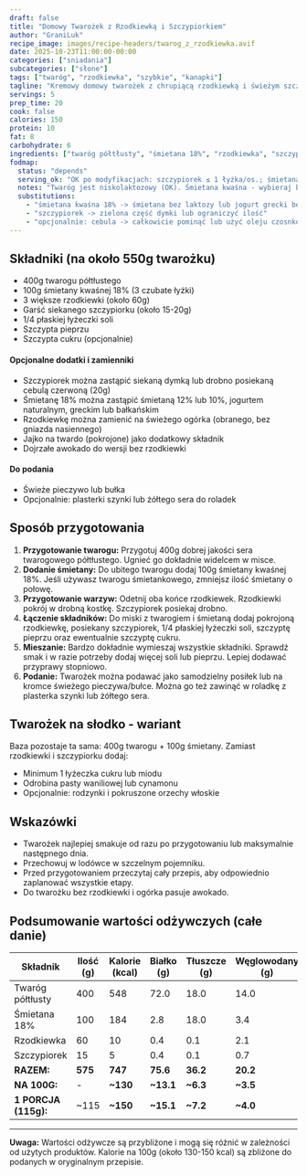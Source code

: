 ```yaml
---
draft: false  
title: "Domowy Twarożek z Rzodkiewką i Szczypiorkiem"  
author: "GraniLuk"  
recipe_image: images/recipe-headers/twarog_z_rzodkiewka.avif
date: 2025-10-23T11:00:00-00:00  
categories: ["sniadania"]  
subcategories: ["słone"]
tags: ["twaróg", "rzodkiewka", "szybkie", "kanapki"]  
tagline: "Kremowy domowy twarożek z chrupiącą rzodkiewką i świeżym szczypiorkiem - idealne śniadanie."  
servings: 5  
prep_time: 20  
cook: false  
calories: 150
protein: 10
fat: 8
carbohydrate: 6
ingredients: ["twaróg półtłusty", "śmietana 18%", "rzodkiewka", "szczypiorek"]
fodmap:
  status: "depends"
  serving_ok: "OK po modyfikacjach: szczypiorek ≤ 1 łyżka/os.; śmietana bez laktozy"
  notes: "Twaróg jest niskolaktozowy (OK). Śmietana kwaśna - wybieraj bez laktozy. Szczypiorek w małych ilościach jest bezpieczny (≤1 łyżka). Rzodkiewka jest OK."
  substitutions:
    - "śmietana kwaśna 18% -> śmietana bez laktozy lub jogurt grecki bez laktozy"
    - "szczypiorek -> zielona część dymki lub ograniczyć ilość"
    - "opcjonalnie: cebula -> całkowicie pominąć lub użyć oleju czosnkowego"
---
```


## Składniki (na około 550g twarożku)
*   400g twarogu półtłustego
*   100g śmietany kwaśnej 18% (3 czubate łyżki)
*   3 większe rzodkiewki (około 60g)
*   Garść siekanego szczypiorku (około 15-20g)
*   1/4 płaskiej łyżeczki soli
*   Szczypta pieprzu
*   Szczypta cukru (opcjonalnie)

#### Opcjonalne dodatki i zamienniki
*   Szczypiorek można zastąpić siekaną dymką lub drobno posiekaną cebulą czerwoną (20g)
*   Śmietanę 18% można zastąpić śmietaną 12% lub 10%, jogurtem naturalnym, greckim lub bałkańskim
*   Rzodkiewkę można zamienić na świeżego ogórka (obranego, bez gniazda nasiennego)
*   Jajko na twardo (pokrojone) jako dodatkowy składnik
*   Dojrzałe awokado do wersji bez rzodkiewki

#### Do podania
*   Świeże pieczywo lub bułka
*   Opcjonalnie: plasterki szynki lub żółtego sera do roladek

## Sposób przygotowania
1.  **Przygotowanie twarogu:** Przygotuj 400g dobrej jakości sera twarogowego półtłustego. Ugnieć go dokładnie widelcem w misce.
2.  **Dodanie śmietany:** Do ubitego twarogu dodaj 100g śmietany kwaśnej 18%. Jeśli używasz twarogu śmietankowego, zmniejsz ilość śmietany o połowę.
3.  **Przygotowanie warzyw:** Odetnij oba końce rzodkiewek. Rzodkiewki pokrój w drobną kostkę. Szczypiorek posiekaj drobno.
4.  **Łączenie składników:** Do miski z twarogiem i śmietaną dodaj pokrojoną rzodkiewkę, posiekany szczypiorek, 1/4 płaskiej łyżeczki soli, szczyptę pieprzu oraz ewentualnie szczyptę cukru.
5.  **Mieszanie:** Bardzo dokładnie wymieszaj wszystkie składniki. Sprawdź smak i w razie potrzeby dodaj więcej soli lub pieprzu. Lepiej dodawać przyprawy stopniowo.
6.  **Podanie:** Twarożek można podawać jako samodzielny posiłek lub na kromce świeżego pieczywa/bułce. Można go też zawinąć w roladkę z plasterka szynki lub żółtego sera.

## Twarożek na słodko - wariant

Baza pozostaje ta sama: 400g twarogu + 100g śmietany. Zamiast rzodkiewki i szczypiorku dodaj:
*   Minimum 1 łyżeczka cukru lub miodu
*   Odrobina pasty waniliowej lub cynamonu
*   Opcjonalnie: rodzynki i pokruszone orzechy włoskie

## Wskazówki
*   Twarożek najlepiej smakuje od razu po przygotowaniu lub maksymalnie następnego dnia.
*   Przechowuj w lodówce w szczelnym pojemniku.
*   Przed przygotowaniem przeczytaj cały przepis, aby odpowiednio zaplanować wszystkie etapy.
*   Do twarożku bez rzodkiewki i ogórka pasuje awokado.

## Podsumowanie wartości odżywczych (całe danie)

| Składnik           | Ilość (g) | Kalorie (kcal) | Białko (g) | Tłuszcze (g) | Węglowodany (g) |
|--------------------|-----------|----------------|------------|--------------|-----------------|
| Twaróg półtłusty   | 400       | 548            | 72.0       | 18.0         | 14.0            |
| Śmietana 18%       | 100       | 184            | 2.8        | 18.0         | 3.4             |
| Rzodkiewka         | 60        | 10             | 0.4        | 0.1          | 2.1             |
| Szczypiorek        | 15        | 5              | 0.4        | 0.1          | 0.7             |
| **RAZEM:**         | **575**   | **747**        | **75.6**   | **36.2**     | **20.2**        |
| **NA 100G:**       | -         | **~130**       | **~13.1**  | **~6.3**     | **~3.5**        |
| **1 PORCJA (115g):**| ~115     | **~150**       | **~15.1**  | **~7.2**     | **~4.0**        |

---

**Uwaga:** Wartości odżywcze są przybliżone i mogą się różnić w zależności od użytych produktów. Kalorie na 100g (około 130-150 kcal) są zbliżone do podanych w oryginalnym przepisie.